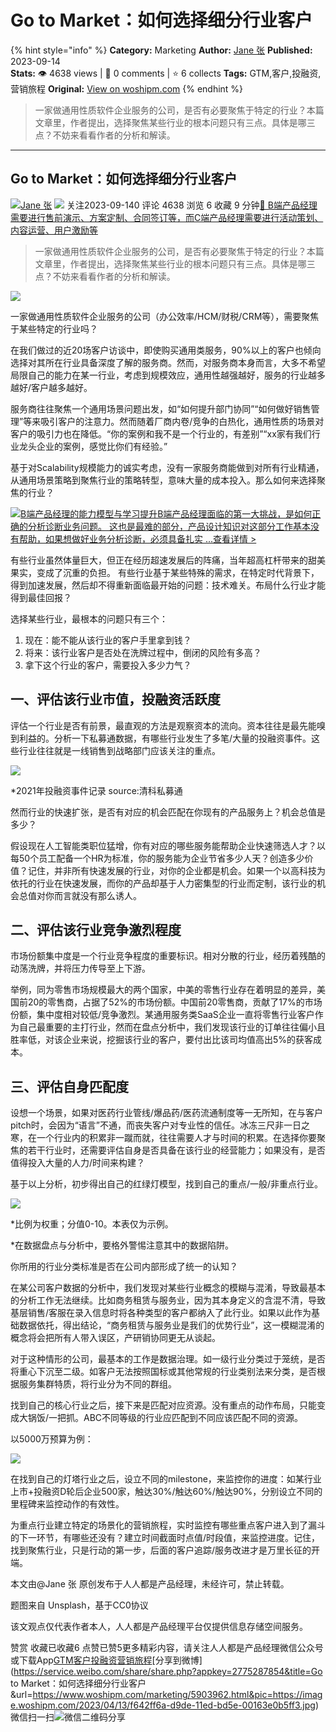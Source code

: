 # Go to Market：如何选择细分行业客户
{% hint style="info" %}
**Category:** Marketing
**Author:** [Jane 张](https://www.woshipm.com/u/1481262)
**Published:** 2023-09-14  
**Stats:** 👁️ 4638 views | 💬 0 comments | ⭐ 6 collects
**Tags:** GTM,客户,投融资,营销旅程
**Original:** [View on woshipm.com](https://www.woshipm.com/marketing/5903962.html)
{% endhint %}
> 一家做通用性质软件企业服务的公司，是否有必要聚焦于特定的行业？本篇文章里，作者提出，选择聚焦某些行业的根本问题只有三点。具体是哪三点？不妨来看看作者的分析和解读。

---

## Go to Market：如何选择细分行业客户

[![](https://static.woshipm.com/view/woshipm_api_def_20230912225545_3387.png?imageView2/1/w/72/h/72/q/100)](https://www.woshipm.com/u/1481262)[Jane 张](https://www.woshipm.com/u/1481262) ![](https://static.woshipm.com/tag/1101_1@2x.png) 关注2023-09-140 评论 4638 浏览 6 收藏 9 分钟[🔗 B端产品经理需要进行售前演示、方案定制、合同签订等，而C端产品经理需要进行活动策划、内容运营、用户激励等](https://ke.qidianla.com/courses/bcpm)

> 一家做通用性质软件企业服务的公司，是否有必要聚焦于特定的行业？本篇文章里，作者提出，选择聚焦某些行业的根本问题只有三点。具体是哪三点？不妨来看看作者的分析和解读。

![](https://image.woshipm.com/2023/04/13/f642ff6a-d9de-11ed-bd5e-00163e0b5ff3.jpg)

一家做通用性质软件企业服务的公司（办公效率/HCM/财税/CRM等），需要聚焦于某些特定的行业吗？

在我们做过的近20场客户访谈中，即使购买通用类服务，90%以上的客户也倾向选择对其所在行业具备深度了解的服务商。然而，对服务商本身而言，大多不希望局限自己的能力在某一行业，考虑到规模效应，通用性越强越好，服务的行业越多越好/客户越多越好。

服务商往往聚焦一个通用场景问题出发，如“如何提升部门协同”“如何做好销售管理”等来吸引客户的注意力。然而随着厂商内卷/竞争的白热化，通用性质的场景对客户的吸引力也在降低。“你的案例和我不是一个行业的，有差别”“xx家有我们行业龙头企业的案例，感觉比你们有经验。”

基于对Scalability规模能力的诚实考虑，没有一家服务商能做到对所有行业精通，从通用场景策略到聚焦行业的策略转型，意味大量的成本投入。那么如何来选择聚焦的行业？

[![](https://image.woshipm.com/2023/08/02/1554eea8-30e3-11ee-88e7-00163e0b5ff3.png)B端产品经理的能力模型与学习提升B端产品经理面临的第一大挑战，是如何正确的分析诊断业务问题。 这也是最难的部分，产品设计知识对这部分工作基本没有帮助，如果想做好业务分析诊断，必须具备扎实 ...查看详情 >](https://ke.qidianla.com/courses/bcpm)

有些行业虽然体量巨大，但正在经历超速发展后的阵痛，当年超高杠杆带来的甜美果实，变成了沉重的负担。 有些行业基于某些特殊的需求，在特定时代背景下，得到加速发展，然后却不得重新面临最开始的问题：技术难关。布局什么行业才能得到最佳回报？

选择某些行业，最根本的问题只有三个：

1.  现在：能不能从该行业的客户手里拿到钱？
2.  将来：该行业客户是否处在洗牌过程中，倒闭的风险有多高？
3.  拿下这个行业的客户，需要投入多少力气？

## 一、评估该行业市值，投融资活跃度

评估一个行业是否有前景，最直观的方法是观察资本的流向。资本往往是最先能嗅到利益的。分析一下私募通数据，有哪些行业发生了多笔/大量的投融资事件。这些行业往往就是一线销售到战略部门应该关注的重点。

![](https://image.woshipm.com/2023/09/13/ff839034-5243-11ee-bcdb-00163e0b5ff3.png)

\*2021年投融资事件记录 source:清科私募通

然而行业的快速扩张，是否有对应的机会匹配在你现有的产品服务上？机会总值是多少？

假设现在人工智能类职位猛增，你有对应的哪些服务能帮助企业快速筛选人才？以每50个员工配备一个HR为标准，你的服务能为企业节省多少人天？创造多少价值？记住，并非所有快速发展的行业，对你的企业都是机会。如果一个以高科技为依托的行业在快速发展，而你的产品却基于人力密集型的行业而定制，该行业的机会总值对你而言就没有那么诱人。

## 二、评估该行业竞争激烈程度

市场份额集中度是一个行业竞争程度的重要标识。相对分散的行业，经历着残酷的动荡洗牌，并将压力传导至上下游。

举例，同为零售市场规模最大的两个国家，中美的零售行业存在着明显的差异，美国前20的零售商，占据了52%的市场份额。中国前20零售商，贡献了17%的市场份额，集中度相对较低/竞争激烈。某通用服务类SaaS企业一直将零售行业客户作为自己最重要的主打行业，然而在盘点分析中，我们发现该行业的订单往往偏小且胜率低，对该企业来说，挖掘该行业的客户，要付出比该司均值高出5%的获客成本。

## 三、评估自身匹配度

设想一个场景，如果对医药行业管线/爆品药/医药流通制度等一无所知，在与客户pitch时，会因为“语言”不通，而丧失客户对专业性的信任。冰冻三尺非一日之寒，在一个行业内的积累非一蹴而就，往往需要人才与时间的积累。在选择你要聚焦的若干行业时，还需要评估自身是否具备在该行业的经营能力；如果没有，是否值得投入大量的人力/时间来构建？

基于以上分析，初步得出自己的红绿灯模型，找到自己的重点/一般/非重点行业。

![](https://image.woshipm.com/2023/09/13/4efdd1be-5245-11ee-b8ae-00163e0b5ff3.png)

\*比例为权重；分值0-10。本表仅为示例。

\*在数据盘点与分析中，要格外警惕注意其中的数据陷阱。

你所用的行业分类标准是否在公司内部形成了统一的认知？

在某公司客户数据的分析中，我们发现对某些行业概念的模糊与混淆，导致最基本的分析工作无法继续。比如商务租赁与服务业，因为其本身定义的含混不清，导致基层销售/客服在录入信息时将各种类型的客户都纳入了此行业。如果以此作为基础数据依托，得出结论，“商务租赁与服务业是我们的优势行业”，这一模糊混淆的概念将会把所有人带入误区，产研销协同更无从谈起。

对于这种情形的公司，最基本的工作是数据治理。如一级行业分类过于笼统，是否将重心下沉至二级。如客户无法按照国标或其他常规的行业类别法来分类，是否根据服务集群特质，将行业分为不同的群组。

找到自己的核心行业之后，接下来是匹配对应资源。没有重点的动作布局，只能变成大锅饭/一把抓。ABC不同等级的行业应匹配到不同应该匹配不同的资源。

以5000万预算为例：

![](https://image.woshipm.com/2023/09/13/1ea46894-5244-11ee-b2b7-00163e0b5ff3.png)

在找到自己的灯塔行业之后，设立不同的milestone，来监控你的进度：如某行业上市+投融资D轮后企业500家，触达30%/触达60%/触达90%，分别设立不同的里程碑来监控动作的有效性。

为重点行业建立特定的场景化的营销旅程，实时监控有哪些重点客户进入到了漏斗的下一环节，有哪些还没有？建立时间截面时点值/时段值，来监控进度。记住，找到聚焦行业，只是行动的第一步，后面的客户追踪/服务改进才是万里长征的开端。

本文由@Jane 张 原创发布于人人都是产品经理，未经许可，禁止转载。

题图来自 Unsplash，基于CC0协议

该文观点仅代表作者本人，人人都是产品经理平台仅提供信息存储空间服务。

赞赏 收藏已收藏6 点赞已赞5更多精彩内容，请关注人人都是产品经理微信公众号或下载App[GTM](https://www.woshipm.com/tag/gtm)[客户](https://www.woshipm.com/tag/%e5%ae%a2%e6%88%b7)[投融资](https://www.woshipm.com/tag/%e6%8a%95%e8%9e%8d%e8%b5%84)[营销旅程](https://www.woshipm.com/tag/%e8%90%a5%e9%94%80%e6%97%85%e7%a8%8b)[分享到微博](https://service.weibo.com/share/share.php?appkey=2775287854&title=Go to Market：如何选择细分行业客户&url=https://www.woshipm.com/marketing/5903962.html&pic=https://image.woshipm.com/2023/04/13/f642ff6a-d9de-11ed-bd5e-00163e0b5ff3.jpg)微信扫一扫![微信二维码](https://api.pwmqr.com/qrcode/create/?url=https://www.woshipm.com/marketing/5903962.html)分享